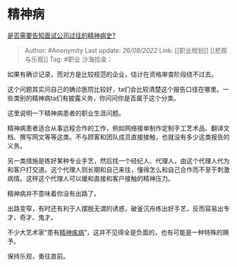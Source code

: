 # 精神病
[是否需要告知面试公司过往的精神病史?](https://www.zhihu.com/question/333162231/answer/2636928906)

> Author: #Anonymity 
> Last update: *26/08/2022* 
> Link: [[职业规划]] [[悲观与乐观]]
> Tag: #职业
> 沙海拾金：

如果有确诊记录，而对方是比较规范的企业，估计在资格审查阶段绕不过去。

这个问题其实问自己的确诊医院比较好，ta们会比较清楚这个报告口径在哪里。一些类别的精神病ta们有披露义务，你问问你是否属于这个分类。

这里说明一下精神病患者的职业生涯问题。

精神病患者适合从事远程合作的工作，例如网络接单制作定制手工艺术品、翻译文档、撰写网文等等这类。不与顾客和团队成员直接接触，也就没有多少这类报告的义务。

另一类措施是练好某种专业手艺，然后找一个经纪人、代理人，由这个代理人代为和客户打交道。这个代理人则长期和自己来往，懂得怎么和自己合作而不至于刺激病情。这样这个代理人可以缓和直接和客户接触的精神压力。

精神病并不意味着你没有出路了。

出路变窄，有时还有利于人摆脱无谓的诱惑，破釜沉舟练出好手艺，反而容易出专才、奇才、鬼才。

不少大艺术家“患有[精神疾病](https://www.zhihu.com/search?q=%E7%B2%BE%E7%A5%9E%E7%96%BE%E7%97%85&search_source=Entity&hybrid_search_source=Entity&hybrid_search_extra=%7B%22sourceType%22%3A%22answer%22%2C%22sourceId%22%3A2636928906%7D)”，这并不见得全是负面的，也有可能是一种特殊的赐予。

保持乐观，勇往直前。
